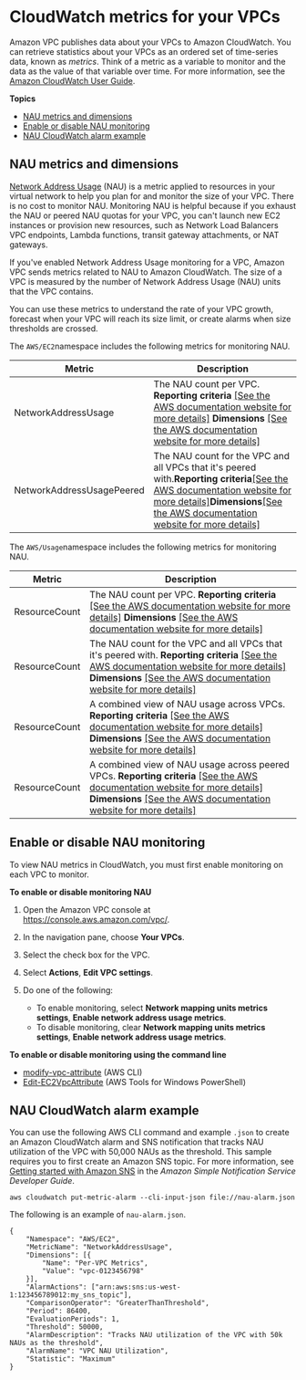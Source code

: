 # CloudWatch metrics for your VPCs<a name="vpc-cloudwatch"></a>

Amazon VPC publishes data about your VPCs to Amazon CloudWatch\. You can retrieve statistics about your VPCs as an ordered set of time\-series data, known as *metrics*\. Think of a metric as a variable to monitor and the data as the value of that variable over time\. For more information, see the [Amazon CloudWatch User Guide](https://docs.aws.amazon.com/AmazonCloudWatch/latest/monitoring/)\.

**Topics**
+ [NAU metrics and dimensions](#nau-cloudwatch)
+ [Enable or disable NAU monitoring](#nau-monitoring-enable)
+ [NAU CloudWatch alarm example](#nau-cloudwatch-alarm-example)

## NAU metrics and dimensions<a name="nau-cloudwatch"></a>

[Network Address Usage](network-address-usage.md) \(NAU\) is a metric applied to resources in your virtual network to help you plan for and monitor the size of your VPC\. There is no cost to monitor NAU\. Monitoring NAU is helpful because if you exhaust the NAU or peered NAU quotas for your VPC, you can't launch new EC2 instances or provision new resources, such as Network Load Balancers VPC endpoints, Lambda functions, transit gateway attachments, or NAT gateways\.

If you've enabled Network Address Usage monitoring for a VPC, Amazon VPC sends metrics related to NAU to Amazon CloudWatch\. The size of a VPC is measured by the number of Network Address Usage \(NAU\) units that the VPC contains\.

You can use these metrics to understand the rate of your VPC growth, forecast when your VPC will reach its size limit, or create alarms when size thresholds are crossed\.

The `AWS/EC2`namespace includes the following metrics for monitoring NAU\.


| Metric | Description | 
| --- | --- | 
|  NetworkAddressUsage  |  The NAU count per VPC\. **Reporting criteria** [\[See the AWS documentation website for more details\]](http://docs.aws.amazon.com/vpc/latest/userguide/vpc-cloudwatch.html) **Dimensions** [\[See the AWS documentation website for more details\]](http://docs.aws.amazon.com/vpc/latest/userguide/vpc-cloudwatch.html)  | 
|  NetworkAddressUsagePeered  | The NAU count for the VPC and all VPCs that it's peered with\.**Reporting criteria**[\[See the AWS documentation website for more details\]](http://docs.aws.amazon.com/vpc/latest/userguide/vpc-cloudwatch.html)**Dimensions**[\[See the AWS documentation website for more details\]](http://docs.aws.amazon.com/vpc/latest/userguide/vpc-cloudwatch.html) | 

The `AWS/Usage`namespace includes the following metrics for monitoring NAU\.


| Metric | Description | 
| --- | --- | 
|  ResourceCount  |  The NAU count per VPC\. **Reporting criteria** [\[See the AWS documentation website for more details\]](http://docs.aws.amazon.com/vpc/latest/userguide/vpc-cloudwatch.html) **Dimensions** [\[See the AWS documentation website for more details\]](http://docs.aws.amazon.com/vpc/latest/userguide/vpc-cloudwatch.html)  | 
|  ResourceCount  |  The NAU count for the VPC and all VPCs that it's peered with\. **Reporting criteria** [\[See the AWS documentation website for more details\]](http://docs.aws.amazon.com/vpc/latest/userguide/vpc-cloudwatch.html) **Dimensions** [\[See the AWS documentation website for more details\]](http://docs.aws.amazon.com/vpc/latest/userguide/vpc-cloudwatch.html)  | 
|  ResourceCount  |  A combined view of NAU usage across VPCs\. **Reporting criteria** [\[See the AWS documentation website for more details\]](http://docs.aws.amazon.com/vpc/latest/userguide/vpc-cloudwatch.html) **Dimensions** [\[See the AWS documentation website for more details\]](http://docs.aws.amazon.com/vpc/latest/userguide/vpc-cloudwatch.html)  | 
|  ResourceCount  |  A combined view of NAU usage across peered VPCs\. **Reporting criteria** [\[See the AWS documentation website for more details\]](http://docs.aws.amazon.com/vpc/latest/userguide/vpc-cloudwatch.html) **Dimensions** [\[See the AWS documentation website for more details\]](http://docs.aws.amazon.com/vpc/latest/userguide/vpc-cloudwatch.html)  | 

## Enable or disable NAU monitoring<a name="nau-monitoring-enable"></a>

To view NAU metrics in CloudWatch, you must first enable monitoring on each VPC to monitor\.

**To enable or disable monitoring NAU**

1. Open the Amazon VPC console at [https://console\.aws\.amazon\.com/vpc/](https://console.aws.amazon.com/vpc/)\.

1. In the navigation pane, choose **Your VPCs**\.

1. Select the check box for the VPC\.

1. Select **Actions**, **Edit VPC settings**\.

1. Do one of the following:
   + To enable monitoring, select **Network mapping units metrics settings**, **Enable network address usage metrics**\.
   + To disable monitoring, clear **Network mapping units metrics settings**, **Enable network address usage metrics**\.

**To enable or disable monitoring using the command line**
+ [modify\-vpc\-attribute](https://docs.aws.amazon.com/cli/latest/reference/ec2/modify-vpc-attribute) \(AWS CLI\)
+ [Edit\-EC2VpcAttribute](https://docs.aws.amazon.com/powershell/latest/reference/items/Edit-EC2VpcAttribute.html) \(AWS Tools for Windows PowerShell\)

## NAU CloudWatch alarm example<a name="nau-cloudwatch-alarm-example"></a>

You can use the following AWS CLI command and example `.json` to create an Amazon CloudWatch alarm and SNS notification that tracks NAU utilization of the VPC with 50,000 NAUs as the threshold\. This sample requires you to first create an Amazon SNS topic\. For more information, see [Getting started with Amazon SNS](https://docs.aws.amazon.com/sns/latest/dg/sns-getting-started.html) in the *Amazon Simple Notification Service Developer Guide*\.

```
aws cloudwatch put-metric-alarm --cli-input-json file://nau-alarm.json
```

The following is an example of `nau-alarm.json`\.

```
{
    "Namespace": "AWS/EC2",
    "MetricName": "NetworkAddressUsage",
    "Dimensions": [{
        "Name": "Per-VPC Metrics",
        "Value": "vpc-0123456798"
    }],
    "AlarmActions": ["arn:aws:sns:us-west-1:123456789012:my_sns_topic"],
    "ComparisonOperator": "GreaterThanThreshold",
    "Period": 86400,
    "EvaluationPeriods": 1,
    "Threshold": 50000,
    "AlarmDescription": "Tracks NAU utilization of the VPC with 50k NAUs as the threshold",
    "AlarmName": "VPC NAU Utilization",
    "Statistic": "Maximum"
}
```